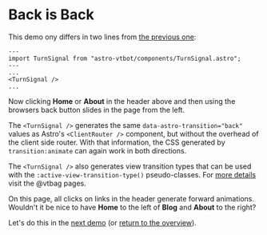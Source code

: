<h1>Back is Back</h1>

This demo ony differs in two lines from [the previous one](/signal-demo/forwardOnly/blog/):

```astro title="BaseHead" ins={2,5}
---
import TurnSignal from "astro-vtbot/components/TurnSignal.astro";
---
...
<TurnSignal />
...
```
Now clicking **Home** or **About** in the header above and then using the browsers back button slides in the page from the left.

The `<TurnSignal />` generates the same `data-astro-transition="back"` values as Astro's `<ClientRouter />` component, but without the overhead of the client side router. With that information, the CSS generated by `transition:animate` can again work in both directions.

The `<TurnSignal />` also generates view transition types that can be used with the `:active-view-transition-type()` pseudo-classes. For [more details](https://vtbag.pages.dev/tools/turn-signal/#configuration-and-usage) visit the @vtbag pages.

On this page, all clicks on links in the header generate forward animations. Wouldn't it be nice to have **Home** to the left of **Blog** and **About** to the right?

Let's do this in the [next demo](/signal-demo/pageOrder/blog/) (or [return to the overview](/signal-demo/)).
